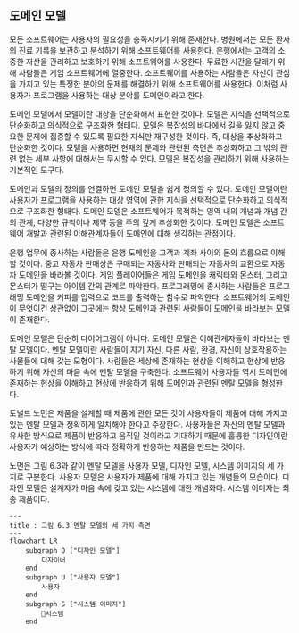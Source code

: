 ## 도메인 모델
모든 소프트웨어는 사용자의 필요성을 충족시키기 위해 존재한다. 병원에서는 모든 환자의 진료 기록을 보관하고 분석하기 위해 소프트웨어를 사용한다. 은행에서는 고객의 소중한 자산을 관리하고 보호하기 위해 소프트웨어를 사용한다. 무료한 시간을 달래기 위해 사람들은 게임 소프트웨어에 열중한다. 소프트웨어를 사용하는 사람들은 자신이 관심을 가지고 있는 특정한 분야의 문제를 해결하기 위해 소프트웨어를 사용한다. 이처럼 사용자가 프로그램을 사용하는 대상 분야를 도메인이라고 한다.

도메인 모델에서 모델이란 대상을 단순화해서 표현한 것이다. 모델은 지식을 선택적으로 단순화하고 의식적으로 구조화한 형태다. 모델은 복잡성의 바다에서 길을 잃지 않고 중요한 문제에 집중할 수 있도록 필요한 지식만 재구성한 것이다. 즉, 대상을 추상화하고 단순화한 것이다. 모델을 사용하면 현재의 문제와 관련된 측면은 추상화하고 그 밖의 관련 없는 세부 사항에 대해서는 무시할 수 있다. 모델은 복잡성을 관리하기 위해 사용하는 기본적인 도구다.

도메인과 모델의 정의를 연결하면 도메인 모델을 쉽게 정의할 수 있다. 도메인 모델이란 사용자가 프로그램을 사용하는 대상 영역에 관한 지식을 선택적으로 단순화하고 의식적으로 구조화한 형태다. 도메인 모델은 소프트웨어가 목적하는 영역 내의 개념과 개념 간의 관계, 다양한 규칙이나 제약 등을 주의 깊게 추상화한 것이다. 도메인 모델은 소프트웨어 개발과 관련된 이해관계자들이 도메인에 대해 생각하는 관점이다.

은행 업무에 종사하는 사람들은 은행 도메인을 고객과 계좌 사이의 돈의 흐름으로 이해할 것이다. 중고 자동차 판매상은 구매되는 자동차와 판매되는 자동차의 교환으로 자동차 도메인을 바라볼 것이다. 게임 플레이어들은 게임 도메인을 캐릭터와 몬스터, 그리고 몬스터가 떨구는 아이템 간의 관계로 파악한다. 프로그래밍에 종사하는 사람들은 프로그래밍 도메인을 커피를 입력으로 코드를 출력하는 함수로 파악한다. 소프트웨어의 도메인이 무엇이건 상관없이 그곳에는 항상 도메인과 관련된 사람들이 도메인을 바라보는 모델이 존재한다.

도메인 모델은 단순히 다이어그램이 아니다. 도메인 모델은 이해관계자들이 바라보는 멘탈 모델이다. 멘탈 모델이란 사람들이 자기 자신, 다른 사람, 환경, 자신이 상호작용하는 사물들에 대해 갖는 모형이다. 사람들은 세상에 존재하는 현상을 이해하고 현상에 반응하기 위해 자신의 마음 속에 멘탈 모델을 구축한다. 소프트웨어 사용자들 역시 도메인에 존재하는 현상을 이해하고 현상에 반응하기 위해 도메인과 관련된 멘탈 모델을 형성한다.

도널드 노먼은 제품을 설계할 때 제품에 관한 모든 것이 사용자들이 제품에 대해 가지고 있는 멘탈 모델과 정확하게 일치해야 한다고 주장한다. 사용자들은 자신의 멘탈 모델과 유사한 방식으로 제품이 반응하고 움직일 것이라고 기대하기 때문에 훌륭한 디자인이란 사용자가 예상하는 방식에 따라 정확하게 반응하는 제품을 만드는 것이다.

노먼은 그림 6.3과 같이 멘탈 모델을 사용자 모델, 디자인 모델, 시스템 이미지의 세 가지로 구분한다. 사용자 모델은 사용자가 제품에 대해 가지고 있는 개념들의 모습이다. 디자인 모델은 설계자가 마음 속에 갖고 있는 시스템에 대한 개념화다. 시스템 이미자는 최종 제품이다.

```mermaid
---
title : 그림 6.3 멘탈 모델의 세 가지 측면
---
flowchart LR
	subgraph D ["디자인 모델"]
		디자이너
	end
	subgraph U ["사용자 모델"]
		사용자
	end
	subgraph S ["시스템 이미지"]
		시스템
	end
```